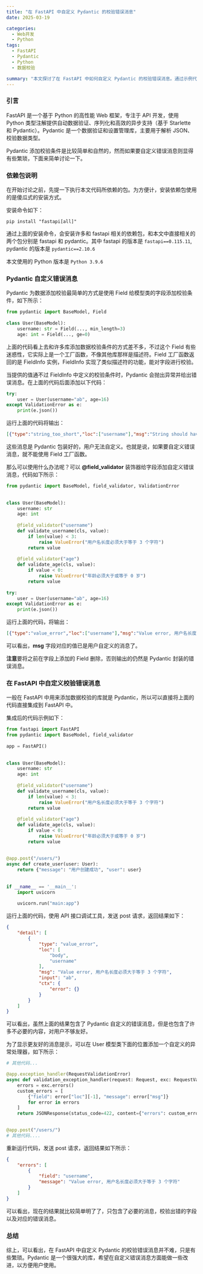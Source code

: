 ```yaml
---
title: "在 FastAPI 中自定义 Pydantic 的校验错误消息"
date: 2025-03-19

categories:
  - Web开发
  - Python
tags:
  - FastAPI
  - Pydantic
  - Python
  - 数据校验

summary: "本文探讨了在 FastAPI 中如何自定义 Pydantic 的校验错误消息。通过示例代码，展示了使用 @field_validator 装饰器自定义错误消息的方法，并介绍了如何通过自定义异常处理器来优化错误消息的显示，使其对用户更加友好。"
---
```

### 引言

FastAPI 是一个基于 Python 的高性能 Web 框架，专注于 API 开发，使用 Python 类型注解提供自动数据验证、序列化和高效的异步支持（基于 Starlette 和 Pydantic）。Pydantic 是一个数据验证和设置管理库，主要用于解析 JSON、校验数据类型。

Pydantic 添加校验条件是比较简单和自然的，然而如果要自定义错误消息则显得有些繁琐，下面来简单讨论一下。

### 依赖包说明

在开始讨论之前，先提一下执行本文代码所依赖的包。为方便计，安装依赖包使用的是傻瓜式的安装方式。

安装命令如下：

```
pip install "fastapi[all]"
```

通过上面的安装命令，会安装许多和 fastapi 相关的依赖包，和本文中直接相关的两个包分别是 fastapi 和 pydantic。其中 fastapi 的版本是 `fastapi==0.115.11`, pydantic 的版本是 `pydantic==2.10.6`

本文使用的 Python 版本是 `Python 3.9.6`

### Pydantic 自定义错误消息

Pydantic 为数据添加校验最简单的方式是使用 Field 给模型类的字段添加校验条件，如下所示：

```python
from pydantic import BaseModel, Field  
  
class User(BaseModel):  
    username: str = Field(..., min_length=3)  
    age: int = Field(..., ge=0)
```

上面的代码看上去和许多库添加数据校验条件的方式差不多，不过这个 Field 有些迷惑性，它实际上是一个工厂函数，不像其他库那样是描述符。Field 工厂函数返回的是 FieldInfo 实例，FieldInfo 实现了类似描述符的功能，能对字段进行校验。

当提供的值通不过 FieldInfo 中定义的校验条件时，Pydantic 会抛出异常并给出错误消息。在上面的代码后面添加以下代码：

```python
try:  
    user = User(username="ab", age=16)  
except ValidationError as e:  
    print(e.json())
```

运行上面的代码将输出：

```json
[{"type":"string_too_short","loc":["username"],"msg":"String should have at least 3 characters","input":"ab","ctx":{"min_length":3},"url":"https://errors.pydantic.dev/2.10/v/string_too_short"}]
```

这些消息是 Pydantic 包装好的，用户无法自定义。也就是说，如果要自定义错误消息，就不能使用 Field 工厂函数。

那么可以使用什么办法呢？可以 **@field_validator** 装饰器给字段添加自定义错误消息，代码如下所示：

```python
from pydantic import BaseModel, field_validator, ValidationError  
  
  
class User(BaseModel):  
    username: str  
    age: int  
  
    @field_validator("username")  
    def validate_username(cls, value):  
        if len(value) < 3:  
            raise ValueError("用户名长度必须大于等于 3 个字符")  
        return value  
  
    @field_validator("age")  
    def validate_age(cls, value):  
        if value < 0:  
            raise ValueError("年龄必须大于或等于 0 岁")  
        return value  
  
try:  
    user = User(username="ab", age=16)  
except ValidationError as e:  
    print(e.json())
```

运行上面的代码，将输出：

```json
[{"type":"value_error","loc":["username"],"msg":"Value error, 用户名长度必须大于等于 3 个字符","input":"ab","ctx":{"error":"用户名长度必须大于等于 3 个字符"},"url":"https://errors.pydantic.dev/2.10/v/value_error"}]
```

可以看出，**msg** 字段对应的值已是用户自定义的消息了。

**注意**要将之前在字段上添加的 Field 删除，否则输出的仍然是 Pydantic 封装的错误消息。

### 在 FastAPI 中自定义校验错误消息

一般在 FastAPI 中用来添加数据校验的库就是 Pydantic，所以可以直接将上面的代码直接集成到 FastAPI 中。

集成后的代码示例如下：

```python
from fastapi import FastAPI  
from pydantic import BaseModel, field_validator  
  
app = FastAPI()  
  
  
class User(BaseModel):  
    username: str  
    age: int  
  
    @field_validator("username")  
    def validate_username(cls, value):  
        if len(value) < 3:  
            raise ValueError("用户名长度必须大于等于 3 个字符")  
        return value  
  
    @field_validator("age")  
    def validate_age(cls, value):  
        if value < 0:  
            raise ValueError("年龄必须大于或等于 0 岁")  
        return value  
  
  
@app.post("/users/")  
async def create_user(user: User):  
    return {"message": "用户创建成功", "user": user}  
  
  
if __name__ == '__main__':  
    import uvicorn  
  
    uvicorn.run("main:app")
```

运行上面的代码，使用 API 接口调试工具，发送 post 请求，返回结果如下：

```json
{
    "detail": [
        {
            "type": "value_error",
            "loc": [
                "body",
                "username"
            ],
            "msg": "Value error, 用户名长度必须大于等于 3 个字符",
            "input": "ab",
            "ctx": {
                "error": {}
            }
        }
    ]
}
```

可以看出，虽然上面的结果包含了 Pydantic 自定义的错误消息，但是也包含了许多不必要的内容，对用户不够友好。

为了显示更友好的消息提示，可以在 User 模型类下面的位置添加一个自定义的异常处理器，如下所示：

```python
# 其他代码...

@app.exception_handler(RequestValidationError)  
async def validation_exception_handler(request: Request, exc: RequestValidationError):  
    errors = exc.errors()  
    custom_errors = [  
        {"field": error["loc"][-1], "message": error["msg"]}  
        for error in errors  
    ]  
    return JSONResponse(status_code=422, content={"errors": custom_errors})

  
@app.post("/users/")
# 其他代码....
```

重新运行代码，发送 post 请求，返回结果如下所示：

```json
{
    "errors": [
        {
            "field": "username",
            "message": "Value error, 用户名长度必须大于等于 3 个字符"
        }
    ]
}
```

可以看出，现在的结果就比较简单明了了，只包含了必要的消息，校验出错的字段以及对应的错误消息。

### 总结

综上，可以看出，在 FastAPI 中自定义 Pydantic 的校验错误消息并不难，只是有些繁琐。Pydantic 是一个很强大的库，希望在自定义错误消息方面能做一些改进，以方便用户使用。